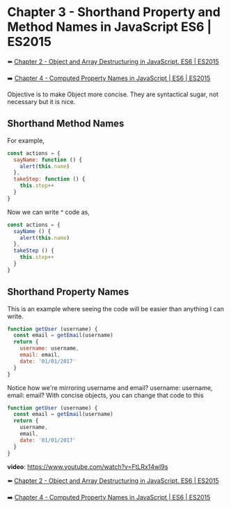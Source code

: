 # Chapter 3 - Shorthand Property and Method Names in JavaScript ES6 | ES2015

:arrow_left: [Chapter 2 - Object and Array Destructuring in JavaScript. ES6 | ES2015](https://github.com/xgirma/reactor01/tree/master/02)

:arrow_right: [Chapter 4 - Computed Property Names in JavaScript | ES6 | ES2015](https://github.com/xgirma/reactor01/tree/master/04)

Objective is to make Object more concise. They are syntactical sugar, not necessary but it is nice.

## Shorthand Method Names

For example,

```javascript
const actions = {
  sayName: function () {
    alert(this.name)
  },
  takeStep: function () {
    this.step++
  }
}
```

Now we can write ^ code as,

```javascript
const actions = {
  sayName () {
    alert(this.name)
  },
  takeStep () {
    this.step++
  }
}
```

## Shorthand Property Names
This is an example where seeing the code will be easier than anything I can write.

```javascript
function getUser (username) {
  const email = getEmail(username)
  return {
    username: username,
    email: email,
    date: '01/01/2017'
  }
}
```

Notice how we're mirroring username and email? username: username, email: email? With concise objects, you can change that code to this

```javascript
function getUser (username) {
  const email = getEmail(username)
  return {
    username,
    email,
    date: '01/01/2017'
  }
}
```

**video**: https://www.youtube.com/watch?v=FtLRx14wl9s

:arrow_left: [Chapter 2 - Object and Array Destructuring in JavaScript. ES6 | ES2015](https://github.com/xgirma/reactor01/tree/master/02)

:arrow_right: [Chapter 4 - Computed Property Names in JavaScript | ES6 | ES2015](https://github.com/xgirma/reactor01/tree/master/04)